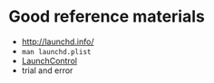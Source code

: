 # Good reference materials
 * http://launchd.info/
 * `man launchd.plist`
 * [LaunchControl](http://www.soma-zone.com/LaunchControl/)
 * trial and error
